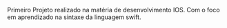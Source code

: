 Primeiro Projeto realizado na matéria de desenvolvimento IOS.
Com o foco em aprendizado na sintaxe  da linguagem swift.
